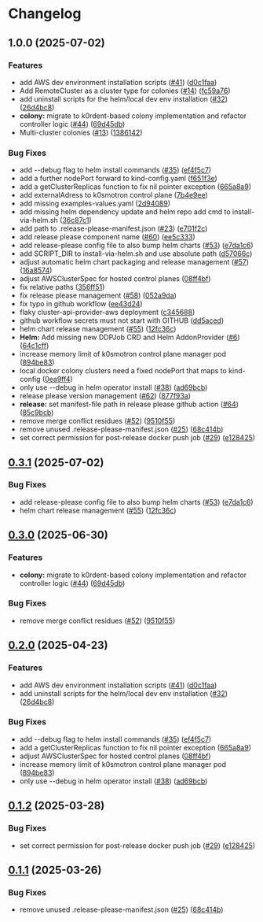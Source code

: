 # Changelog

## 1.0.0 (2025-07-02)


### Features

* add AWS dev environment installation scripts ([#41](https://github.com/exalsius/exalsius-operator/issues/41)) ([d0c1faa](https://github.com/exalsius/exalsius-operator/commit/d0c1faac9f131d3bc62c6dbdb5a927d7abad6999))
* Add RemoteCluster as a cluster type for colonies ([#14](https://github.com/exalsius/exalsius-operator/issues/14)) ([fc59a76](https://github.com/exalsius/exalsius-operator/commit/fc59a7666358b88bba220b92010627237d1900dc))
* add uninstall scripts for the helm/local dev env installation ([#32](https://github.com/exalsius/exalsius-operator/issues/32)) ([26d4bc8](https://github.com/exalsius/exalsius-operator/commit/26d4bc8f04a5933357ff7f4f384158e4dfd1000b))
* **colony:** migrate to k0rdent-based colony implementation and refactor controller logic ([#44](https://github.com/exalsius/exalsius-operator/issues/44)) ([69d45db](https://github.com/exalsius/exalsius-operator/commit/69d45db2a6cf210aa40d360a6e521837e6ff8990))
* Multi-cluster colonies ([#13](https://github.com/exalsius/exalsius-operator/issues/13)) ([1386142](https://github.com/exalsius/exalsius-operator/commit/138614237a0a1d9af53d6209c19b5ed048fb2910))


### Bug Fixes

* add --debug flag to helm install commands ([#35](https://github.com/exalsius/exalsius-operator/issues/35)) ([ef4f5c7](https://github.com/exalsius/exalsius-operator/commit/ef4f5c7d34e4dc9a7a765455c14c1d0e4b8cb506))
* add a further nodePort forward to kind-config.yaml ([f651f3e](https://github.com/exalsius/exalsius-operator/commit/f651f3e24fec60b9c2332a4ac15e4eefa1f44cb4))
* add a getClusterReplicas function to fix nil pointer exception ([665a8a9](https://github.com/exalsius/exalsius-operator/commit/665a8a9801c0a8e10222dcb86a5cbb5c10fa966c))
* add externalAdress to k0smotron control plane ([7b4e9ee](https://github.com/exalsius/exalsius-operator/commit/7b4e9eefbb6a8f5d784c12b3d122a9858f3f18dc))
* add missing examples-values.yaml ([2d94089](https://github.com/exalsius/exalsius-operator/commit/2d940890fef2ad694fa9f93cd0d61002e0d82ae3))
* add missing helm dependency update and helm repo add cmd to install-via-helm.sh ([36c87c1](https://github.com/exalsius/exalsius-operator/commit/36c87c1ebc88ceb35306fb221867c35f296b319b))
* add path to .release-please-manifest.json ([#23](https://github.com/exalsius/exalsius-operator/issues/23)) ([e701f2c](https://github.com/exalsius/exalsius-operator/commit/e701f2c1714d0d781cbe5b620897c925dafeb93e))
* add release please component name ([#60](https://github.com/exalsius/exalsius-operator/issues/60)) ([ee5c333](https://github.com/exalsius/exalsius-operator/commit/ee5c33350b29ff7d5db300d34c56db1a6a88ff85))
* add release-please config file to also bump helm charts ([#53](https://github.com/exalsius/exalsius-operator/issues/53)) ([e7da1c6](https://github.com/exalsius/exalsius-operator/commit/e7da1c61105532b9edc2937e22ac4f372ec373b3))
* add SCRIPT_DIR to install-via-helm.sh and use absolute path ([d57066c](https://github.com/exalsius/exalsius-operator/commit/d57066c8ec4be38834d790055c438b607f8fa346))
* adjust automatic helm chart packaging and release management ([#57](https://github.com/exalsius/exalsius-operator/issues/57)) ([16a8574](https://github.com/exalsius/exalsius-operator/commit/16a85745e029512bcfd4c9028bfbb6b7a82fa948))
* adjust AWSClusterSpec for hosted control planes ([08ff4bf](https://github.com/exalsius/exalsius-operator/commit/08ff4bf20058ede163ada706556128bdaefd810a))
* fix relative paths ([356ff51](https://github.com/exalsius/exalsius-operator/commit/356ff51bc208645a3bff1ae503229380692ef5bd))
* fix release please management ([#58](https://github.com/exalsius/exalsius-operator/issues/58)) ([052a9da](https://github.com/exalsius/exalsius-operator/commit/052a9da66e1f3c016a7430c4a6d24bd1a6b446b6))
* fix typo in github workflow ([ee43d24](https://github.com/exalsius/exalsius-operator/commit/ee43d24e8a1702db9003e8894e174f0a86aa7ea2))
* flaky cluster-api-provider-aws deployment ([c345688](https://github.com/exalsius/exalsius-operator/commit/c34568886ed16e5a7c6c9b152e830912ec4ca456))
* github workflow secrets must not start with GITHUB ([dd5aced](https://github.com/exalsius/exalsius-operator/commit/dd5aced1f6af5a5079d05d56e928d4a030cbf6c2))
* helm chart release management ([#55](https://github.com/exalsius/exalsius-operator/issues/55)) ([12fc36c](https://github.com/exalsius/exalsius-operator/commit/12fc36c05e0a4c75e0a0babe04cbf301fcb1fa67))
* **Helm:** Add missing new DDPJob CRD and Helm AddonProvider ([#6](https://github.com/exalsius/exalsius-operator/issues/6)) ([64c1cff](https://github.com/exalsius/exalsius-operator/commit/64c1cffa2cbc00471317a5ecbc128257e6e2baab))
* increase memory limit of k0smotron control plane manager pod ([894be83](https://github.com/exalsius/exalsius-operator/commit/894be8335b5060b3ef4b74bc9988d6ba470fd614))
* local docker colony clusters need a fixed nodePort that maps to kind-config ([0ea9ff4](https://github.com/exalsius/exalsius-operator/commit/0ea9ff422facc97f57a3002cb2c33811523e562f))
* only use --debug in helm operator install ([#38](https://github.com/exalsius/exalsius-operator/issues/38)) ([ad69bcb](https://github.com/exalsius/exalsius-operator/commit/ad69bcb0ae7ac29f25768615b90312d040e59693))
* release please version management ([#62](https://github.com/exalsius/exalsius-operator/issues/62)) ([877f93a](https://github.com/exalsius/exalsius-operator/commit/877f93a14e96c74005eda86108161ca4e60ad2f8))
* **release:** set manifest-file path in release please github action ([#64](https://github.com/exalsius/exalsius-operator/issues/64)) ([85c9bcb](https://github.com/exalsius/exalsius-operator/commit/85c9bcb3090898856736d4c102cdabe2b1613b6c))
* remove merge conflict residues ([#52](https://github.com/exalsius/exalsius-operator/issues/52)) ([9510f55](https://github.com/exalsius/exalsius-operator/commit/9510f552731ad6a711182003faa8c08406aec068))
* remove unused .release-please-manifest.json ([#25](https://github.com/exalsius/exalsius-operator/issues/25)) ([68c414b](https://github.com/exalsius/exalsius-operator/commit/68c414b0a56203bc9e0b4cf2faef8819e835a6a2))
* set correct permission for post-release docker push job ([#29](https://github.com/exalsius/exalsius-operator/issues/29)) ([e128425](https://github.com/exalsius/exalsius-operator/commit/e12842599c3db4e8deafc8e1b132124ff2d82f88))

## [0.3.1](https://github.com/exalsius/exalsius-operator/compare/v0.3.0...v0.3.1) (2025-07-02)


### Bug Fixes

* add release-please config file to also bump helm charts ([#53](https://github.com/exalsius/exalsius-operator/issues/53)) ([e7da1c6](https://github.com/exalsius/exalsius-operator/commit/e7da1c61105532b9edc2937e22ac4f372ec373b3))
* helm chart release management ([#55](https://github.com/exalsius/exalsius-operator/issues/55)) ([12fc36c](https://github.com/exalsius/exalsius-operator/commit/12fc36c05e0a4c75e0a0babe04cbf301fcb1fa67))

## [0.3.0](https://github.com/exalsius/exalsius-operator/compare/v0.2.0...v0.3.0) (2025-06-30)


### Features

* **colony:** migrate to k0rdent-based colony implementation and refactor controller logic ([#44](https://github.com/exalsius/exalsius-operator/issues/44)) ([69d45db](https://github.com/exalsius/exalsius-operator/commit/69d45db2a6cf210aa40d360a6e521837e6ff8990))


### Bug Fixes

* remove merge conflict residues ([#52](https://github.com/exalsius/exalsius-operator/issues/52)) ([9510f55](https://github.com/exalsius/exalsius-operator/commit/9510f552731ad6a711182003faa8c08406aec068))

## [0.2.0](https://github.com/exalsius/exalsius-operator/compare/v0.1.2...v0.2.0) (2025-04-23)


### Features

* add AWS dev environment installation scripts ([#41](https://github.com/exalsius/exalsius-operator/issues/41)) ([d0c1faa](https://github.com/exalsius/exalsius-operator/commit/d0c1faac9f131d3bc62c6dbdb5a927d7abad6999))
* add uninstall scripts for the helm/local dev env installation ([#32](https://github.com/exalsius/exalsius-operator/issues/32)) ([26d4bc8](https://github.com/exalsius/exalsius-operator/commit/26d4bc8f04a5933357ff7f4f384158e4dfd1000b))


### Bug Fixes

* add --debug flag to helm install commands ([#35](https://github.com/exalsius/exalsius-operator/issues/35)) ([ef4f5c7](https://github.com/exalsius/exalsius-operator/commit/ef4f5c7d34e4dc9a7a765455c14c1d0e4b8cb506))
* add a getClusterReplicas function to fix nil pointer exception ([665a8a9](https://github.com/exalsius/exalsius-operator/commit/665a8a9801c0a8e10222dcb86a5cbb5c10fa966c))
* adjust AWSClusterSpec for hosted control planes ([08ff4bf](https://github.com/exalsius/exalsius-operator/commit/08ff4bf20058ede163ada706556128bdaefd810a))
* increase memory limit of k0smotron control plane manager pod ([894be83](https://github.com/exalsius/exalsius-operator/commit/894be8335b5060b3ef4b74bc9988d6ba470fd614))
* only use --debug in helm operator install ([#38](https://github.com/exalsius/exalsius-operator/issues/38)) ([ad69bcb](https://github.com/exalsius/exalsius-operator/commit/ad69bcb0ae7ac29f25768615b90312d040e59693))

## [0.1.2](https://github.com/exalsius/exalsius-operator/compare/v0.1.1...v0.1.2) (2025-03-28)


### Bug Fixes

* set correct permission for post-release docker push job ([#29](https://github.com/exalsius/exalsius-operator/issues/29)) ([e128425](https://github.com/exalsius/exalsius-operator/commit/e12842599c3db4e8deafc8e1b132124ff2d82f88))

## [0.1.1](https://github.com/exalsius/exalsius-operator/compare/v0.1.0...v0.1.1) (2025-03-26)


### Bug Fixes

* remove unused .release-please-manifest.json ([#25](https://github.com/exalsius/exalsius-operator/issues/25)) ([68c414b](https://github.com/exalsius/exalsius-operator/commit/68c414b0a56203bc9e0b4cf2faef8819e835a6a2))

